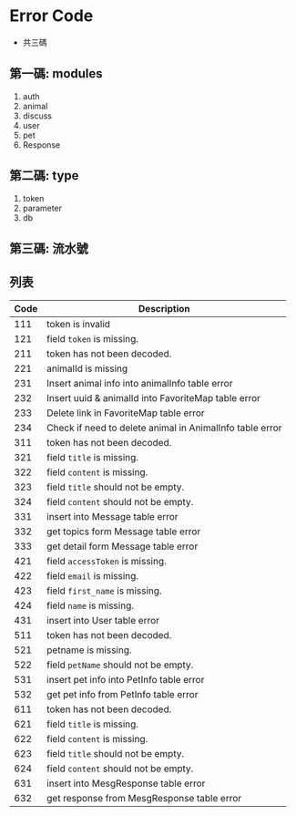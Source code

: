 # Error Code
- 共三碼
## 第一碼: modules
1. auth
2. animal
3. discuss
4. user
5. pet
6. Response
## 第二碼: type
1. token
2. parameter
3. db
## 第三碼: 流水號

## 列表
|Code|Description|
|-|-|
|111|token is invalid|
|121|field `token` is missing.|
|211|token has not been decoded.|
|221|animalId is missing|
|231|Insert animal info into animalInfo table error|
|232|Insert uuid & animalId into FavoriteMap table error|
|233|Delete link in FavoriteMap table error|
|234|Check if need to delete animal in AnimalInfo table error|
|311|token has not been decoded.|
|321|field `title` is missing.|
|322|field `content` is missing.|
|323|field `title` should not be empty.|
|324|field `content` should not be empty.|
|331|insert into Message table error|
|332|get topics form Message table error|
|333|get detail form Message table error|
|421|field `accessToken` is missing.|
|422|field `email` is missing.|
|423|field `first_name` is missing.|
|424|field `name` is missing.|
|431|insert into User table error|
|511|token has not been decoded.|
|521|petname is missing.|
|522|field `petName` should not be empty.|
|531|insert pet info into PetInfo table error|
|532|get pet info from PetInfo table error|
|611|token has not been decoded.|
|621|field `title` is missing.|
|622|field `content` is missing.|
|623|field `title` should not be empty.|
|624|field `content` should not be empty.|
|631|insert into MesgResponse table error|
|632|get response from MesgResponse table error|